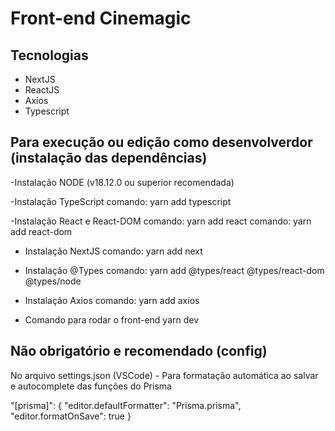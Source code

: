 # Front-end Cinemagic

## Tecnologias
- NextJS
- ReactJS
- Axios
- Typescript

## Para execução ou edição como desenvolverdor (instalação das dependências)

-Instalação NODE (v18.12.0 ou superior recomendada)

-Instalação TypeScript
comando: yarn add typescript

-Instalação React e React-DOM
comando: yarn add react
comando: yarn add react-dom

- Instalação NextJS
comando: yarn add next

- Instalação @Types
comando: yarn add @types/react @types/react-dom @types/node

- Instalação Axios
comando: yarn add axios

- Comando para rodar o front-end
yarn dev

## Não obrigatório e recomendado (config)

No arquivo settings.json (VSCode) - Para formatação automática ao salvar e autocomplete das funções do Prisma

"[prisma]": {
    "editor.defaultFormatter": "Prisma.prisma",
    "editor.formatOnSave": true
}

